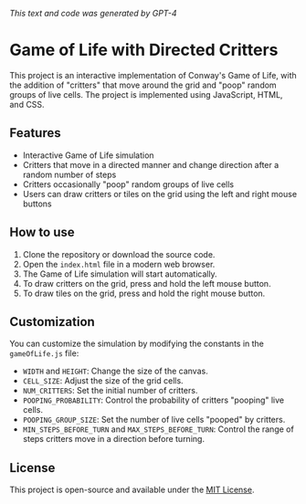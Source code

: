 *This text and code was generated by GPT-4*

# Game of Life with Directed Critters

This project is an interactive implementation of Conway's Game of Life, with the addition of "critters" that move around the grid and "poop" random groups of live cells. The project is implemented using JavaScript, HTML, and CSS.

## Features

- Interactive Game of Life simulation
- Critters that move in a directed manner and change direction after a random number of steps
- Critters occasionally "poop" random groups of live cells
- Users can draw critters or tiles on the grid using the left and right mouse buttons

## How to use

1. Clone the repository or download the source code.
2. Open the `index.html` file in a modern web browser.
3. The Game of Life simulation will start automatically.
4. To draw critters on the grid, press and hold the left mouse button.
5. To draw tiles on the grid, press and hold the right mouse button.

## Customization

You can customize the simulation by modifying the constants in the `gameOfLife.js` file:

- `WIDTH` and `HEIGHT`: Change the size of the canvas.
- `CELL_SIZE`: Adjust the size of the grid cells.
- `NUM_CRITTERS`: Set the initial number of critters.
- `POOPING_PROBABILITY`: Control the probability of critters "pooping" live cells.
- `POOPING_GROUP_SIZE`: Set the number of live cells "pooped" by critters.
- `MIN_STEPS_BEFORE_TURN` and `MAX_STEPS_BEFORE_TURN`: Control the range of steps critters move in a direction before turning.

## License

This project is open-source and available under the [MIT License](LICENSE).
